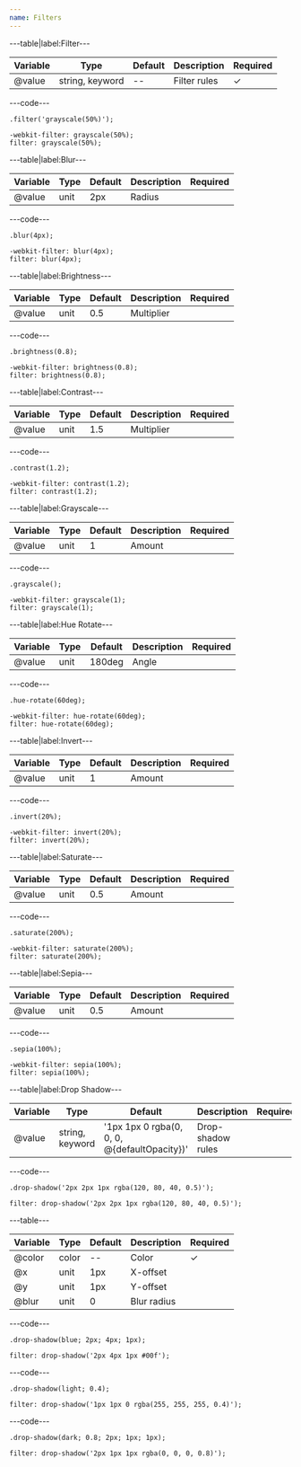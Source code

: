 ```yaml
---
name: Filters
---
```


---table|label:Filter---

| Variable | Type            | Default | Description  | Required |
| -------- | --------------- | ------- | ------------ | -------- |
| @value   | string, keyword | --      | Filter rules | &#10003; |

---code---

```less
.filter('grayscale(50%)');
```

```less
-webkit-filter: grayscale(50%);
filter: grayscale(50%);
```

---table|label:Blur---

| Variable | Type | Default | Description | Required |
| -------- | ---- | ------- | ----------- | -------- |
| @value   | unit | 2px     | Radius      |          |

---code---

```less
.blur(4px);
```

```less
-webkit-filter: blur(4px);
filter: blur(4px);
```

---table|label:Brightness---

| Variable | Type | Default | Description | Required |
| -------- | ---- | ------- | ----------- | -------- |
| @value   | unit | 0.5     | Multiplier  |          |

---code---

```less
.brightness(0.8);
```

```less
-webkit-filter: brightness(0.8);
filter: brightness(0.8);
```

---table|label:Contrast---

| Variable | Type | Default | Description | Required |
| -------- | ---- | ------- | ----------- | -------- |
| @value   | unit | 1.5     | Multiplier  |          |

---code---

```less
.contrast(1.2);
```

```less
-webkit-filter: contrast(1.2);
filter: contrast(1.2);
```

---table|label:Grayscale---

| Variable | Type | Default | Description | Required |
| -------- | ---- | ------- | ----------- | -------- |
| @value   | unit | 1       | Amount      |          |

---code---

```less
.grayscale();
```

```less
-webkit-filter: grayscale(1);
filter: grayscale(1);
```

---table|label:Hue Rotate---

| Variable | Type | Default | Description | Required |
| -------- | ---- | ------- | ----------- | -------- |
| @value   | unit | 180deg  | Angle       |          |

---code---

```less
.hue-rotate(60deg);
```

```less
-webkit-filter: hue-rotate(60deg);
filter: hue-rotate(60deg);
```

---table|label:Invert---

| Variable | Type | Default | Description | Required |
| -------- | ---- | ------- | ----------- | -------- |
| @value   | unit | 1       | Amount      |          |

---code---

```less
.invert(20%);
```

```less
-webkit-filter: invert(20%);
filter: invert(20%);
```

---table|label:Saturate---

| Variable | Type | Default | Description | Required |
| -------- | ---- | ------- | ----------- | -------- |
| @value   | unit | 0.5     | Amount      |          |

---code---

```less
.saturate(200%);
```

```less
-webkit-filter: saturate(200%);
filter: saturate(200%);
```

---table|label:Sepia---

| Variable | Type | Default | Description | Required |
| -------- | ---- | ------- | ----------- | -------- |
| @value   | unit | 0.5     | Amount      |          |

---code---

```less
.sepia(100%);
```

```less
-webkit-filter: sepia(100%);
filter: sepia(100%);
```

---table|label:Drop Shadow---

| Variable | Type            | Default                                      | Description       | Required |
| -------- | --------------- | -------------------------------------------- | ----------------- | -------- |
| @value   | string, keyword | '1px 1px 0 rgba(0, 0, 0, @{defaultOpacity})' | Drop-shadow rules |          |

---code---

```less
.drop-shadow('2px 2px 1px rgba(120, 80, 40, 0.5)');
```

```less
filter: drop-shadow('2px 2px 1px rgba(120, 80, 40, 0.5)');
```

---table---

| Variable | Type  | Default | Description | Required |
| -------- | ----- | ------- | ----------- | -------- |
| @color   | color | --      | Color       | &#10003;        |
| @x       | unit  | 1px     | X-offset    |          |
| @y       | unit  | 1px     | Y-offset    |          |
| @blur    | unit  | 0       | Blur radius |          |

---code---

```less
.drop-shadow(blue; 2px; 4px; 1px);
```

```less
filter: drop-shadow('2px 4px 1px #00f');
```

---code---

```less
.drop-shadow(light; 0.4);
```

```less
filter: drop-shadow('1px 1px 0 rgba(255, 255, 255, 0.4)');
```

---code---

```less
.drop-shadow(dark; 0.8; 2px; 1px; 1px);
```

```less
filter: drop-shadow('2px 1px 1px rgba(0, 0, 0, 0.8)');
```